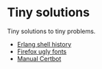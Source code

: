 # Tiny solutions
Tiny solutions to tiny problems.

* [Erlang shell history](erlang_shell_history.md)
* [Firefox ugly fonts](firefox_ugly_fonts.md)
* [Manual Certbot](manual_certbot.md)
